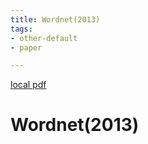 ```yaml
---
title: Wordnet(2013)
tags:
- other-default
- paper

---
```


[local pdf](../../../pdfs/2013-wordnet.pdf)

# Wordnet(2013)

